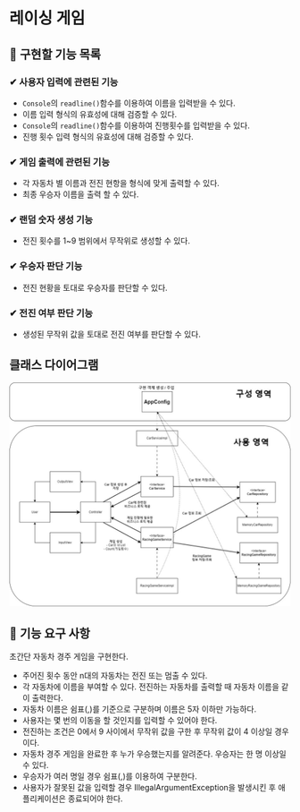 # 레이싱 게임

## 🚀 구현할 기능 목록

### ✔ 사용자 입력에 관련된 기능

- `Console`의 `readline()`함수를 이용하여 이름을 입력받을 수 있다.
- 이름 입력 형식의 유효성에 대해 검증할 수 있다.
- `Console`의 `readline()`함수를 이용하여 진행횟수를 입력받을 수 있다.
- 진행 횟수 입력 형식의 유효성에 대해 검증할 수 있다.

### ✔ 게임 출력에 관련된 기능

- 각 자동차 별 이름과 전진 현항을 형식에 맞게 출력할 수 있다.
- 최종 우승자 이름을 출력 할 수 있다.

### ✔ 랜덤 숫자 생성 기능

- 전진 횟수를 1~9 범위에서 무작위로 생성할 수 있다.

### ✔ 우승자 판단 기능

- 전진 현황을 토대로 우승자를 판단할 수 있다.

### ✔ 전진 여부 판단 기능

- 생성된 무작위 값을 토대로 전진 여부를 판단할 수 있다.

## 클래스 다이어그램

![img.png](img.png)

## 🚀 기능 요구 사항

초간단 자동차 경주 게임을 구현한다.

* 주어진 횟수 동안 n대의 자동차는 전진 또는 멈출 수 있다.
* 각 자동차에 이름을 부여할 수 있다. 전진하는 자동차를 출력할 때 자동차 이름을 같이 출력한다.
* 자동차 이름은 쉼표(,)를 기준으로 구분하며 이름은 5자 이하만 가능하다.
* 사용자는 몇 번의 이동을 할 것인지를 입력할 수 있어야 한다.
* 전진하는 조건은 0에서 9 사이에서 무작위 값을 구한 후 무작위 값이 4 이상일 경우이다.
* 자동차 경주 게임을 완료한 후 누가 우승했는지를 알려준다. 우승자는 한 명 이상일 수 있다.
* 우승자가 여러 명일 경우 쉼표(,)를 이용하여 구분한다.
* 사용자가 잘못된 값을 입력할 경우 IllegalArgumentException을 발생시킨 후 애플리케이션은 종료되어야 한다.